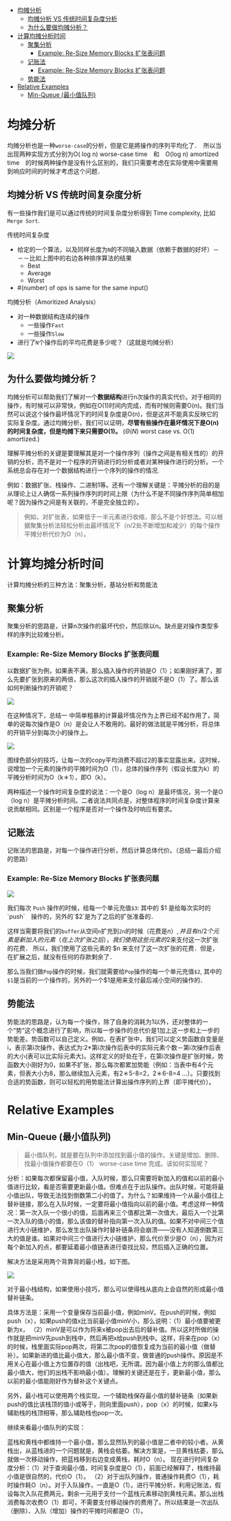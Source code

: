 
<!-- TOC -->

- [均摊分析](#%E5%9D%87%E6%91%8A%E5%88%86%E6%9E%90)
  - [均摊分析 VS 传统时间复杂度分析](#%E5%9D%87%E6%91%8A%E5%88%86%E6%9E%90-vs-%E4%BC%A0%E7%BB%9F%E6%97%B6%E9%97%B4%E5%A4%8D%E6%9D%82%E5%BA%A6%E5%88%86%E6%9E%90)
  - [为什么要做均摊分析？](#%E4%B8%BA%E4%BB%80%E4%B9%88%E8%A6%81%E5%81%9A%E5%9D%87%E6%91%8A%E5%88%86%E6%9E%90)
- [计算均摊分析时间](#%E8%AE%A1%E7%AE%97%E5%9D%87%E6%91%8A%E5%88%86%E6%9E%90%E6%97%B6%E9%97%B4)
  - [聚集分析](#%E8%81%9A%E9%9B%86%E5%88%86%E6%9E%90)
    - [Example: Re-Size Memory Blocks 扩张表问题](#example-re-size-memory-blocks-%E6%89%A9%E5%BC%A0%E8%A1%A8%E9%97%AE%E9%A2%98)
  - [记账法](#%E8%AE%B0%E8%B4%A6%E6%B3%95)
    - [Example: Re-Size Memory Blocks 扩张表问题](#example-re-size-memory-blocks-%E6%89%A9%E5%BC%A0%E8%A1%A8%E9%97%AE%E9%A2%98-1)
  - [势能法](#%E5%8A%BF%E8%83%BD%E6%B3%95)
- [Relative Examples](#relative-examples)
  - [Min-Queue (最小值队列)](#min-queue-%E6%9C%80%E5%B0%8F%E5%80%BC%E9%98%9F%E5%88%97)

<!-- /TOC -->

# 均摊分析

均摊分析也是一种`worse-case`的分析，但是它是將操作的序列平均化了．　所以当出现两种实现方式分别为O( log n) worse-case time　和　O(log n) amortized time　的时候两种操作是没有什么区别的，我们只需要考虑在实际使用中需要用到响应时间的时候才考虑这个问题．

## 均摊分析 VS 传统时间复杂度分析

有一些操作我们是可以通过传统的时间复杂度分析得到 Time complexity, 比如　`Merge Sort`.

传统时间复杂度

* 给定的一个算法，以及同样长度为`N`的不同输入数据（依赖于数据的好坏）－－－比如上图中的右边各种排序算法的结果
  * Best
  * Average
  * Worst
* #(number) of ops is same for the same input()

均摊分析（Amoritized Analysis）

* 对一种数据结构连续的操作
  * 一些操作`Fast`
  * 一些操作`Slow`
* 进行了`N`个操作后的平均花费是多少呢？（这就是均摊分析）

![](/images/2019-03-20-23-39-51.png)

## 为什么要做均摊分析？

均摊分析可以帮助我们了解对一个**数据结构**进行n次操作的真实代价。对于相同的操作，有时候可以非常快，例如在O(1)时间内完成，而有时候则需要O(n)。我们当然可以说这个操作最坏情况下的时间复杂度是O(n)，但是这并不能真实反映它的实际复杂度。通过均摊分析，我们可以证明，**尽管有些操作在最坏情况下是O(n)的时间复杂度，但是均摊下来只需要O(1)。** ($\Theta(N)$ worst case vs. O(1) amortized.)

理解平摊分析的关键是要理解其是对一个操作序列（操作之间是有相关性的）的开销的分析，而不是对一个程序的开销进行的分析或者对某种操作进行的分析。一个系统总会存在对一个数据结构进行一个序列的操作的情况.

例如：数据扩张、栈操作、二进制1等。还有一个理解关键是：平摊分析的目的是从理论上让人确信一系列操作序列的时间上限（为什么不是不同操作序列简单相加呢？因为操作之间是有关联的，不是完全独立的）。

> 例如，对扩张表，如果低于一半元素进行收缩，那么不是个好想法。可以根据聚集分析法轻松分析出最坏情况下（n/2处不断增加和减少）的每个操作平摊分析代价为O（n）。

# 计算均摊分析时间

计算均摊分析的三种方法：聚集分析，基站分析和势能法

## 聚集分析

聚集分析的思路是，计算n次操作的最坏代价，然后除以n。缺点是对操作类型多样的序列比较难分析。

### Example: Re-Size Memory Blocks 扩张表问题

以数据扩张为例，如果表不满，那么插入操作的开销是O（1）；如果刚好满了，那么先要扩张到原来的两倍，那么这次的插入操作的开销就不是O（1）了。那么该如何判断操作的开销呢？

![](/images/2019-03-21-00-59-37.png)

在这种情况下，总结一 中简单粗暴的计算最坏情况作为上界已经不起作用了，简单的说每次操作是O（n）是会让人不敢用的。最好的做法就是平摊分析，将总体的开销平分到每次小的操作上。

![](/images/2019-03-21-00-26-01.png)

图绿色部分的技巧，让每一次的copy平均消费不超过2的事实显露出来。这时候，说增加一个元素的操作的平摊时间为O（1），总体的操作序列（假设长度为k）的平摊分析时间为O（k＊1），即O（k）。

两种描述一个操作时间复杂度的说法：一个是O（log n）是最坏情况，另一个是O（log n）是平摊分析时间。二者说法共同点是，对整体程序的时间复杂度计算来说贡献相同。区别是一个程序是否对一个操作及时响应有要求。

## 记账法

记账法的思路是，对每一个操作进行分析，然后计算总体代价。（总结一最后介绍的思路）

### Example: Re-Size Memory Blocks 扩张表问题

![](/images/2019-03-21-01-17-01.png)

我们每次 `Push` 操作的时候，给每一个单元充值`$3`: 其中的 $1 是给每次实时的 `push`　操作的，另外的`$2`是为了之后的扩张准备的．

这样当需要将我们的`buffer`从空间`n`扩充到`2n`的时候（花费是$n）,并且有 n/2 个元素是新加入的元素（在上次扩张之后），我们使用这些元素的$2来支付这一次扩张的花费． 所以，我们使用了这些元素的 $n 来支付了这一次扩张的花费．但是，在扩展之后，就没有任何的存款剩余了．

那么当我们做`Pop`操作的时候，我们就需要给`Pop`操作的每一个单元充值`$2`, 其中的`$1`是当前的一个操作的，另外的一个$1是用来支付最后减小空间的操作的．

## 势能法

势能法的思路是，认为每一个操作，除了自身的消耗为1以外，还对整体的一个“势”这个概念进行了影响，所以每一步操作的总代价是1加上这一步和上一步的势能差。势函数可以自己定义。例如，在表扩张中，我们可以定义势函数自变量是i，表示第i次操作，表达式为:2*第i次操作后表中的实际元素个数－第i次操作后表的大小(表可以比实际元素大)。这样定义的好处在于，在第i次操作是扩张时候，势函数大小刚好为0，如果不扩张，那么每次都累加势能（例如：当表中有4个元素，但表大小为8，那么继续加入元素，有2＊5-8=2，2＊6-8=4 ...）。只要找到合适的势函数，则可以轻松的用势能法计算出操作序列的上界（即平摊代价）。

# Relative Examples

## Min-Queue (最小值队列)

> 最小值队列，就是要在队列中添加找到最小值的操作。关键是增加、删除、找最小值操作都要在O（1） worse-case time 完成。该如何实现呢？

分析：如果每次都保留最小值，入队时候，那么只需要将新加入的值和以前的最小值进行比较，看是否需要更新最小值。但难点在于出队操作。出队时候，可能将最小值出队，导致无法找到倒数第二小的值了。为什么？如果维持一个从最小值往上替补链接，那么在入队时候，一定要将最小值指向以前的最小值。考虑这样一种情况：第一次入队一个很小的值，后面再来三个值都比第一次值大，最后入一个比第一次入队的值小的值，那么该值的替补指向第一次入队的值。如果不对中间三个值进行大小链维护，那么发生出队操作时替补链条将会崩溃——没有人知道倒数第三大的值是谁。如果对中间三个值进行大小链维护，那么代价至少是O（n），因为对每个新加入的点，都要延着最小值链表进行查找比较，然后插入正确的位置。

解决方法是采用两个背靠背的最小栈，如下图。

![](/images/2019-03-20-23-59-21.png)


对于最小栈结构，如果使用小技巧，那么可以使得栈从底向上会自然的形成最小值替补链条。

具体方法是：采用一个变量保存当前最小值，例如minV。在push的时候，例如push（x），如果push的值x比当前最小值minV小，那么说明：（1）最小值要被更新为x， （2）minV是可以作为将来x被pop出去后的替补值。所以这时所做的操作就是把minV先push到栈中，然后再把x给push到栈中。这样，将来在pop（x）的时候，栈里面实际pop两次，将第二次pop的值恢复成为当前的最小值（做替补）。如果新进的值比最小值大，那么最小值不变，做普通的push操作。原因是不用关心在最小值上方位置存的值（出栈吧，无所谓。因为最小值上方的那么值都比最小值大，他们的出栈不影响最小值）。理解的关键还是在于，更新最小值，那么以前的最小值能刚好作为替补这个关键点。

另外，最小栈可以使用两个栈实现，一个辅助栈保存最小值的替补链条（如果新push的值比该栈顶的值小或等于，则向里面push），pop（x）的时候，如果x与辅助栈的栈顶相等，那么辅助栈也pop一次。

继续来看最小值队列的实现：

蓝栈和黄栈中都维持一个最小值，那么显然队列的最小值是二者中的较小者。从黄栈出，从蓝栈进的一个问题就是，黄栈会枯萎。解决方案是，一旦黄栈枯萎，那么就做一次移动操作，把蓝栈移到右边变成黄栈，耗时O（n）。
现在进行时间复杂度分析：（1）对于查询最小值，时间复杂度是O（1），前面已经解释了，栈维持最小值是很自然的，代价O（1）。
（2）对于出队列操作，普通操作耗费O（1），耗时操作耗O（n）。对于入队操作，一直是O（1）。进行平摊分析，利用记账法，假设每次入队花费两元，剩余一元用于支付一个蓝栈元素移动到黄栈元素。那么出栈消费每次收费O（1）即可，不需要支付移动操作的费用了。所以结果是一次出队（删除）、入队（增加）操作的平摊时间都是O（1）。